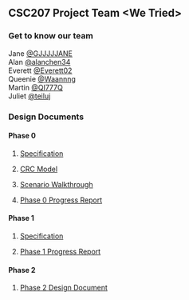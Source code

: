 ## CSC207 Project Team \<We Tried>

### Get to know our team

Jane [@GJJJJJANE](https://github.com/GJJJJJANE)\
Alan [@alanchen34](https://github.com/alanchen34)\
Everett [@Everett02](https://github.com/Everett02)\
Queenie [@Waannng](https://github.com/Waannng)\
Martin [@QI777Q](https://github.com/QI777Q)\
Juliet [@teiluj](https://github.com/teiluj)

### Design Documents
#### Phase 0

1. [Specification](https://github.com/CSC207-UofT/course-project-we-tried/blob/d2ab6b41e0b27541285ad83546ccf2b856be20cc/Specification.md)

2. [CRC Model](https://github.com/CSC207-UofT/course-project-we-tried/blob/00fbe26cba3b525eb2890afcb5db31d9dd621db1/CRC/CRC.pdf)

3. [Scenario Walkthrough](https://github.com/CSC207-UofT/course-project-we-tried/blob/00fbe26cba3b525eb2890afcb5db31d9dd621db1/Scenario%20Walk-through.md)

4. [Phase 0 Progress Report](https://github.com/CSC207-UofT/course-project-we-tried/blob/b7d85389098eea77ee029375f33e041932503a03/Phase%200%20Report.md)

#### Phase 1

1. [Specification](https://github.com/CSC207-UofT/course-project-we-tried/blob/9a04625ae5fba075f433ee12341b6ba37c0fc00d/Updated%20Specification.md)

2. [Phase 1 Progress Report](https://github.com/CSC207-UofT/course-project-we-tried/blob/4fa3d429793d4a0127b74923617ca7a73443ec09/Phase%201%20Report.md)

#### Phase 2

1. [Phase 2 Design Document](https://github.com/CSC207-UofT/course-project-we-tried/blob/5e85b88aad5fc17e02f05ae9186c27762d522ac9/Phase%202/Phase%202%20Report.md)
